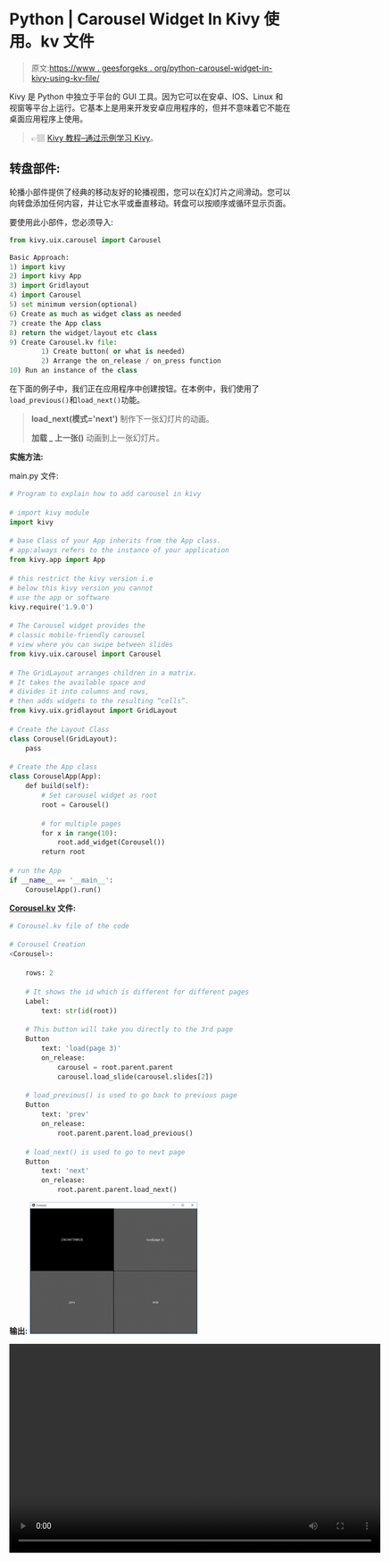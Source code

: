 # Python | Carousel Widget In Kivy 使用。kv 文件

> 原文:[https://www . geesforgeks . org/python-carousel-widget-in-kivy-using-kv-file/](https://www.geeksforgeeks.org/python-carousel-widget-in-kivy-using-kv-file/)

Kivy 是 Python 中独立于平台的 GUI 工具。因为它可以在安卓、IOS、Linux 和视窗等平台上运行。它基本上是用来开发安卓应用程序的，但并不意味着它不能在桌面应用程序上使用。

> 👉🏽 [Kivy 教程–通过示例学习 Kivy](https://www.geeksforgeeks.org/kivy-tutorial/)。

## 转盘部件:

轮播小部件提供了经典的移动友好的轮播视图，您可以在幻灯片之间滑动。您可以向转盘添加任何内容，并让它水平或垂直移动。转盘可以按顺序或循环显示页面。

要使用此小部件，您必须导入:

```py
from kivy.uix.carousel import Carousel
```

```py
Basic Approach:
1) import kivy
2) import kivy App
3) import Gridlayout
4) import Carousel
5) set minimum version(optional)
6) Create as much as widget class as needed
7) create the App class
8) return the widget/layout etc class
9) Create Carousel.kv file:
        1) Create button( or what is needed)
        2) Arrange the on_release / on_press function
10) Run an instance of the class
```

在下面的例子中，我们正在应用程序中创建按钮。在本例中，我们使用了`load_previous()`和`load_next()`功能。

> **load_next(模式='next')**
> 制作下一张幻灯片的动画。
> 
> **加载 _ 上一张()**
> 动画到上一张幻灯片。

**实施方法:**

main.py 文件:

```py
# Program to explain how to add carousel in kivy 

# import kivy module    
import kivy  

# base Class of your App inherits from the App class.    
# app:always refers to the instance of your application   
from kivy.app import App 

# this restrict the kivy version i.e  
# below this kivy version you cannot  
# use the app or software  
kivy.require('1.9.0') 

# The Carousel widget provides the
# classic mobile-friendly carousel
# view where you can swipe between slides
from kivy.uix.carousel import Carousel

# The GridLayout arranges children in a matrix. 
# It takes the available space and 
# divides it into columns and rows, 
# then adds widgets to the resulting “cells”.
from kivy.uix.gridlayout import GridLayout

# Create the Layout Class
class Corousel(GridLayout):
    pass

# Create the App class
class CorouselApp(App):
    def build(self):
        # Set carousel widget as root
        root = Carousel()

        # for multiple pages
        for x in range(10):
            root.add_widget(Corousel())
        return root

# run the App
if __name__ == '__main__':
    CorouselApp().run()
```

**[Corousel.kv](https://www.geeksforgeeks.org/python-kivy-kv-file/) 文件:**

```py
# Corousel.kv file of the code

# Corousel Creation
<Corousel>:

    rows: 2

    # It shows the id which is different for different pages
    Label:
        text: str(id(root))

    # This button will take you directly to the 3rd page    
    Button
        text: 'load(page 3)'
        on_release:
            carousel = root.parent.parent
            carousel.load_slide(carousel.slides[2])

    # load_previous() is used to go back to previous page
    Button
        text: 'prev'
        on_release:
            root.parent.parent.load_previous()

    # load_next() is used to go to nevt page
    Button
        text: 'next'
        on_release:
            root.parent.parent.load_next()
```

**输出:**
![](img/aa01ced55784fc371e4d5dc20b490712.png)

<video class="wp-video-shortcode" id="video-317389-1" width="665" height="374" preload="metadata" controls=""><source type="video/webm" src="https://media.geeksforgeeks.org/wp-content/uploads/20190627114223/caroursel.webm?_=1">[https://media.geeksforgeeks.org/wp-content/uploads/20190627114223/caroursel.webm](https://media.geeksforgeeks.org/wp-content/uploads/20190627114223/caroursel.webm)</video>